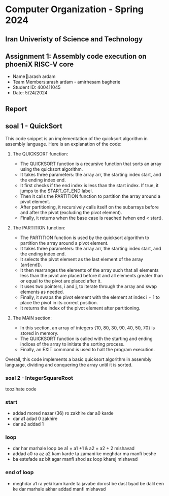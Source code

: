 Computer Organization - Spring 2024
==============================================================
## Iran Univeristy of Science and Technology
## Assignment 1: Assembly code execution on phoeniX RISC-V core

- Name:َarash ardam
- Team Members:arash ardam - amirhesam bagherie
- Student ID: 400411045
- Date: 5/24/2024 

## Report
## soal 1 - QuickSort
This code snippet is an implementation of the quicksort algorithm in assembly language. Here is an explanation of the code:

1. The QUICKSORT function:
   - The QUICKSORT function is a recursive function that sorts an array using the quicksort algorithm.
   - It takes three parameters: the array arr, the starting index start, and the ending index end.
   - It first checks if the end index is less than the start index. If true, it jumps to the START_GT_END label.
   - Then it calls the PARTITION function to partition the array around a pivot element.
   - After partitioning, it recursively calls itself on the subarrays before and after the pivot (excluding the pivot element).
   - Finally, it returns when the base case is reached (when end < start).

2. The PARTITION function:
   - The PARTITION function is used by the quicksort algorithm to partition the array around a pivot element.
   - It takes three parameters: the array arr, the starting index start, and the ending index end.
   - It selects the pivot element as the last element of the array (arr[end]).
   - It then rearranges the elements of the array such that all elements less than the pivot are placed before it and all elements greater than or equal to the pivot are placed after it.
   - It uses two pointers, i and j, to iterate through the array and swap elements as needed.
   - Finally, it swaps the pivot element with the element at index i + 1 to place the pivot in its correct position.
   - It returns the index of the pivot element after partitioning.

3. The MAIN section:
   - In this section, an array of integers {10, 80, 30, 90, 40, 50, 70} is stored in memory.
   - The QUICKSORT function is called with the starting and ending indices of the array to initiate the sorting process.
   - Finally, an EXIT command is used to halt the program execution.

Overall, this code implements a basic quicksort algorithm in assembly language, dividing and conquering the array until it is sorted.
### soal 2 - IntegerSquareRoot
toozihate code 
### start
 * addad mored nazar (36) ro zakhire dar a0 karde 
 * dar a1 adad 0 zakhire
 * dar a2 addad 1 
 ### loop
 * dar har marhale loop be a1 = a1 +1 & a2 = a2 + 2 mishavad
 * addad a0 ra az a2 kam karde ta zamani ke meghdar ma manfi beshe
 * ba estefade az blt agar manfi shod az loop kharej mishavad
 ### end of loop 
 * meghdar a1 ra yeki kam karde ta javabe dorost be dast byad be dalil een ke dar marhale akhar addad manfi mishavad 


